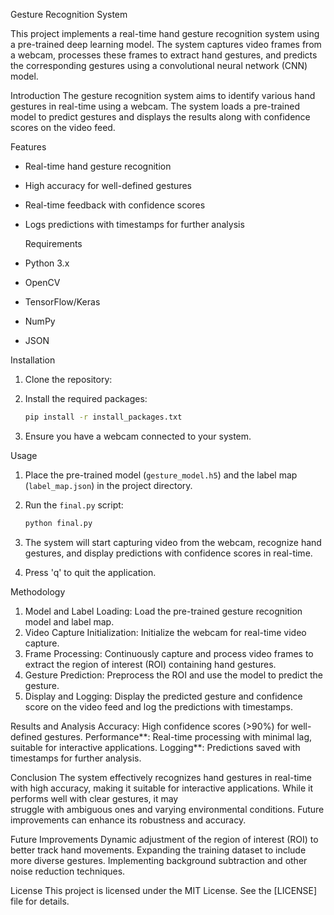 Gesture Recognition System

This project implements a real-time hand gesture recognition system using a pre-trained deep learning model. The system captures video frames from a webcam, processes these frames to extract hand gestures, and predicts the corresponding gestures using a convolutional neural network (CNN) model.

Introduction
The gesture recognition system aims to identify various hand gestures in real-time using a webcam. The system loads a pre-trained model to predict gestures and displays the results along with confidence scores on the video feed.

 Features
- Real-time hand gesture recognition
- High accuracy for well-defined gestures
- Real-time feedback with confidence scores
- Logs predictions with timestamps for further analysis

  Requirements
- Python 3.x
- OpenCV
- TensorFlow/Keras
- NumPy
- JSON

Installation
1. Clone the repository:

2. Install the required packages:
   ```bash
   pip install -r install_packages.txt
   ```

3. Ensure you have a webcam connected to your system.

 Usage
 
1. Place the pre-trained model (`gesture_model.h5`) and the label map (`label_map.json`) in the project directory.

2. Run the `final.py` script:
   ```bash
   python final.py
   ```

3. The system will start capturing video from the webcam, recognize hand gestures, and display predictions with confidence scores in real-time.

4. Press 'q' to quit the application.

 Methodology
1. Model and Label Loading: Load the pre-trained gesture recognition model and label map.
2. Video Capture Initialization: Initialize the webcam for real-time video capture.
3. Frame Processing: Continuously capture and process video frames to extract the region of interest (ROI) containing hand gestures.
4. Gesture Prediction: Preprocess the ROI and use the model to predict the gesture.
5. Display and Logging: Display the predicted gesture and confidence score on the video feed and log the predictions with timestamps.

 Results and Analysis
  Accuracy: High confidence scores (>90%) for well-defined gestures.
  Performance**: Real-time processing with minimal lag, suitable for interactive applications.
  Logging**: Predictions saved with timestamps for further analysis.

 Conclusion
  The system effectively recognizes hand gestures in real-time with high accuracy, making it suitable for interactive applications. While it performs well with clear gestures, it may   
  struggle with ambiguous ones and varying environmental conditions. Future improvements can enhance its robustness and accuracy.

 Future Improvements
 Dynamic adjustment of the region of interest (ROI) to better track hand movements.
 Expanding the training dataset to include more diverse gestures.
 Implementing background subtraction and other noise reduction techniques.

License
This project is licensed under the MIT License. See the [LICENSE] file for details.
